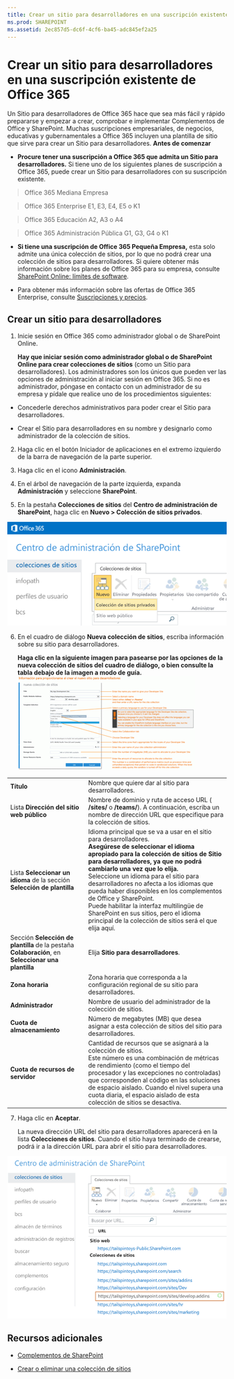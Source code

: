 ```yaml
---
title: Crear un sitio para desarrolladores en una suscripción existente de Office 365
ms.prod: SHAREPOINT
ms.assetid: 2ec857d5-dc6f-4cf6-ba45-adc845ef2a25
---
```



# Crear un sitio para desarrolladores en una suscripción existente de Office 365
Un Sitio para desarrolladores de Office 365 hace que sea más fácil y rápido prepararse y empezar a crear, comprobar e implementar Complementos de Office y SharePoint. Muchas suscripciones empresariales, de negocios, educativas y gubernamentales a Office 365 incluyen una plantilla de sitio que sirve para crear un Sitio para desarrolladores.
 **Antes de comenzar**





- **Procure tener una suscripción a Office 365 que admita un Sitio para desarrolladores.** Si tiene uno de los siguientes planes de suscripción a Office 365, puede crear un Sitio para desarrolladores con su suscripción existente.





> Office 365 Mediana Empresa






> Office 365 Enterprise E1, E3, E4, E5 o K1






> Office 365 Educación A2, A3 o A4






> Office 365 Administración Pública G1, G3, G4 o K1


- **Si tiene una suscripción de Office 365 Pequeña Empresa,** esta solo admite una única colección de sitios, por lo que no podrá crear una colección de sitios para desarrolladores. Si quiere obtener más información sobre los planes de Office 365 para su empresa, consulte [SharePoint Online: límites de software](http://office.microsoft.com/es-es/office365-sharepoint-online-enterprise-help/sharepoint-online-limites-de-software-HA102694293.aspx).


- Para obtener más información sobre las ofertas de Office 365 Enterprise, consulte  [Suscripciones y precios](http://products.office.com/es-es/business/office-365-enterprise-e1-business-software
).



## Crear un sitio para desarrolladores
<a name="bk_createdevsite"> </a>


1. Inicie sesión en Office 365 como administrador global o de SharePoint Online.

    **Hay que iniciar sesión como administrador global o de SharePoint Online para crear colecciones de sitios** (como un Sitio para desarrolladores). Los administradores son los únicos que pueden ver las opciones de administración al iniciar sesión en Office 365. Si no es administrador, póngase en contacto con un administrador de su empresa y pídale que realice uno de los procedimientos siguientes:

  - Concederle derechos administrativos para poder crear el Sitio para desarrolladores.


  - Crear el Sitio para desarrolladores en su nombre y designarlo como administrador de la colección de sitios.


2. Haga clic en el botón Iniciador de aplicaciones en el extremo izquierdo de la barra de navegación de la parte superior.


3. Haga clic en el icono **Administración**.


4. En el árbol de navegación de la parte izquierda, expanda **Administración** y seleccione **SharePoint**.


5. En la pestaña **Colecciones de sitios** del **Centro de administración de SharePoint**, haga clic en **Nuevo > Colección de sitios privados**.

![Opción Nueva colección de sitios del Centro de administración de SharePoint](images/SPAdminCenter_newSiteCollection.png)





6. En el cuadro de diálogo **Nueva colección de sitios**, escriba información sobre su sitio para desarrolladores.

    **Haga clic en la siguiente imagen para pasearse por las opciones de la nueva colección de sitios del cuadro de diálogo, o bien consulte la tabla debajo de la imagen a modo de guía.**
     [![Haga clic para acercar las opciones de la nueva colección de sitios](images/SPAdminCenter_newSiteCollection_options_ZoomIt.gif)](http://go.microsoft.com/fwlink/?LinkId=400960)

|||
|:-----|:-----|
|**Título** <br/> |Nombre que quiere dar al sitio para desarrolladores.  <br/> |
|Lista **Dirección del sitio web público** <br/> |Nombre de dominio y ruta de acceso URL ( **/sites/** o **/teams/**). A continuación, escriba un nombre de dirección URL que especifique para la colección de sitios.  <br/> |
|Lista **Seleccionar un idioma** de la sección **Selección de plantilla** <br/> |Idioma principal que se va a usar en el sitio para desarrolladores.  <br/> **Asegúrese de seleccionar el idioma apropiado para la colección de sitios de Sitio para desarrolladores, ya que no podrá cambiarlo una vez que lo elija.** <br/> Seleccione un idioma para el sitio para desarrolladores no afecta a los idiomas que pueda haber disponibles en los complementos de Office y SharePoint.  <br/> Puede habilitar la interfaz multilingüe de SharePoint en sus sitios, pero el idioma principal de la colección de sitios será el que elija aquí.  <br/> |
|Sección **Selección de plantilla** de la pestaña **Colaboración**, en **Seleccionar una plantilla** <br/> |Elija **Sitio para desarrolladores**.  <br/> |
|**Zona horaria** <br/> |Zona horaria que corresponda a la configuración regional de su sitio para desarrolladores.  <br/> |
|**Administrador** <br/> |Nombre de usuario del administrador de la colección de sitios.  <br/> |
|**Cuota de almacenamiento** <br/> |Número de megabytes (MB) que desea asignar a esta colección de sitios del sitio para desarrolladores.  <br/> |
|**Cuota de recursos de servidor** <br/> |Cantidad de recursos que se asignará a la colección de sitios.  <br/> Este número es una combinación de métricas de rendimiento (como el tiempo del procesador y las excepciones no controladas) que corresponden al código en las soluciones de espacio aislado. Cuando el nivel supera una cuota diaria, el espacio aislado de esta colección de sitios se desactiva.  <br/> |
 
7. Haga clic en **Aceptar**.

    La nueva dirección URL del sitio para desarrolladores aparecerá en la lista **Colecciones de sitios**. Cuando el sitio haya terminado de crearse, podrá ir a la dirección URL para abrir el sitio para desarrolladores.

![Aprovisionamiento de nueva colección de sitios](images/SPAdminCenter_newSiteCollection_provisioning.png)






## Recursos adicionales
<a name="bk_addresources"> </a>


-  [Complementos de SharePoint](sharepoint-add-ins.md)


-  [Crear o eliminar una colección de sitios](http://office.microsoft.com/es-es/office365-sharepoint-online-enterprise-help/create-or-delete-a-site-collection-HA102772354.aspx?CTT=1)




